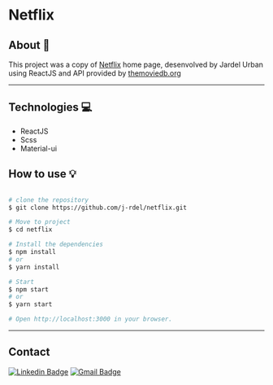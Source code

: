 # Netflix

## About 📰

This project was a copy of <a href="https://netflix.com">Netflix<a> home page, desenvolved by Jardel Urban using ReactJS and API provided by <a href="https://themoviedb.org">themoviedb.org<a>

------

## Technologies 💻

- ReactJS
- Scss
- Material-ui

## How to use 💡

```bash

# clone the repository
$ git clone https://github.com/j-rdel/netflix.git

# Move to project
$ cd netflix

# Install the dependencies
$ npm install
# or
$ yarn install

# Start
$ npm start
# or
$ yarn start

# Open http://localhost:3000 in your browser.

```
------

## Contact

[![Linkedin Badge](https://img.shields.io/badge/-Jardel-blue?style=flat-square&logo=Linkedin&logoColor=white&link=https://www.linkedin.com/in/jardel-urban-906519199/)](https://www.linkedin.com/in/jardel-urban-906519199/)
[![Gmail Badge](https://img.shields.io/badge/-jardelurban3@gmail.com-c14438?style=flat-square&logo=Gmail&logoColor=white&link=mailto:jardelurban3@gmail.com)](mailto:jardelurban3@gmail.com)
